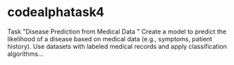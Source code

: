 # codealphatask4

Task "Disease Prediction from Medical Data " Create a model to predict the likelihood of a disease based on medical data (e.g., symptoms, patient history). Use datasets with labeled medical records and apply classification algorithms...
